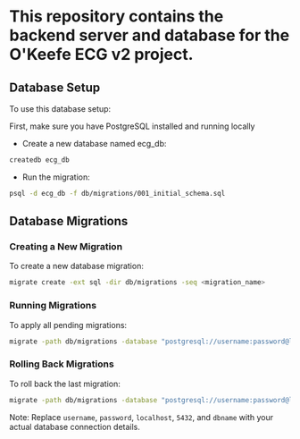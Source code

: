 # This repository contains the backend server and database for the O'Keefe ECG v2 project.

## Database Setup

To use this database setup:

First, make sure you have PostgreSQL installed and running locally

- Create a new database named ecg_db:

```bash
createdb ecg_db
```

- Run the migration:

```bash
psql -d ecg_db -f db/migrations/001_initial_schema.sql
```

## Database Migrations

### Creating a New Migration

To create a new database migration:

```bash
migrate create -ext sql -dir db/migrations -seq <migration_name>
```

### Running Migrations

To apply all pending migrations:

```bash
migrate -path db/migrations -database "postgresql://username:password@localhost:5432/dbname?sslmode=disable" up
```

### Rolling Back Migrations

To roll back the last migration:

```bash
migrate -path db/migrations -database "postgresql://username:password@localhost:5432/dbname?sslmode=disable" down 1
```

Note: Replace `username`, `password`, `localhost`, `5432`, and `dbname` with your actual database connection details.
